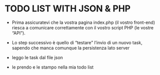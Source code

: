 # TODO LIST WITH JSON & PHP

- Prima assicuratevi che la vostra pagina index.php (il vostro front-end) riesca a comunicare correttamente con il vostro script PHP (le vostre “API”).

- Lo step successivo è quello di “testare” l’invio di un nuovo task, sapendo che manca comunque la persistenza lato server

- leggo le task dal file json
- le prendo e le stampo nella mia todo list